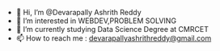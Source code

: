 - 👋 Hi, I’m @Devarapally Ashrith Reddy
- 👀 I’m interested in WEBDEV,PROBLEM SOLVING
- 🌱 I’m currently studying Data Science Degree at CMRCET
- 📫 How to reach me : devarapallyashrithreddy@gmail.com

<!---
Ashrith1307/Ashrith1307 is a ✨ special ✨ repository because its `README.md` (this file) appears on your GitHub profile.
You can click the Preview link to take a look at your changes.
--->
